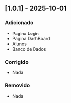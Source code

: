 ## [1.0.1] - 2025-10-01
### Adicionado
- Pagina Login
- Pagina DashBoard
- Alunos
- Banco de Dados

### Corrigido
- Nada

### Removido
- Nada
